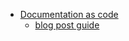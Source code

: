 
- [Documentation as code](https://plantuml.com/)
    - [blog post guide](https://blog.dornea.nu/2023/07/30/documentation-as-code-for-cloud-plantuml/)